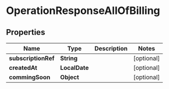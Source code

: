 

# OperationResponseAllOfBilling


## Properties

| Name | Type | Description | Notes |
|------------ | ------------- | ------------- | -------------|
|**subscriptionRef** | **String** |  |  [optional] |
|**createdAt** | **LocalDate** |  |  [optional] |
|**commingSoon** | **Object** |  |  [optional] |



